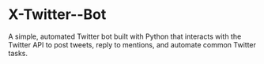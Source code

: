 # X-Twitter--Bot
A simple, automated Twitter bot built with Python that interacts with the Twitter API to post tweets, reply to mentions, and automate common Twitter tasks.
